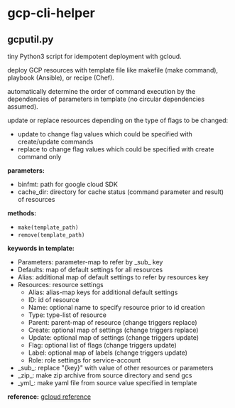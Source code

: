 # gcp-cli-helper

## gcputil.py
tiny Python3 script for idempotent deployment with gcloud.

deploy GCP resources with template file like makefile (make command), playbook (Ansible), or recipe (Chef).

automatically determine the order of command execution by the dependencies of parameters in template
(no circular dependencies assumed).

update or replace resources depending on the type of flags to be changed:
- update to change flag values which could be specified with create/update commands
- replace to change flag values which could be specified with create command only

**parameters:**
- binfmt: path for google cloud SDK
- cache_dir: directory for cache status (command parameter and result) of resources

**methods:**
- `make(template_path)`
- `remove(template_path)`

**keywords in template:**
- Parameters: parameter-map to refer by \_sub_ key
- Defaults: map of default settings for all resources
- Alias: additional map of default settings to refer by resources key
- Resources: resource settings
  - Alias: alias-map keys for additional default settings
  - ID: id of resource
  - Name: optional name to specify resource prior to id creation
  - Type: type-list of resource
  - Parent: parent-map of resource (change triggers replace)
  - Create: optional map of settings (change triggers replace)
  - Update: optional map of settings (change triggers update)
  - Flag: optional list of flags (change triggers update)
  - Label: optional map of labels (change triggers update)
  - Role: role settings for service-account
- \_sub_: replace "{key}" with value of other resources or parameters
- \_zip_: make zip archive from source directory and send gcs
- \_yml_: make yaml file from source value specified in template

**reference:**
  [gcloud reference](https://cloud.google.com/sdk/gcloud/reference)

